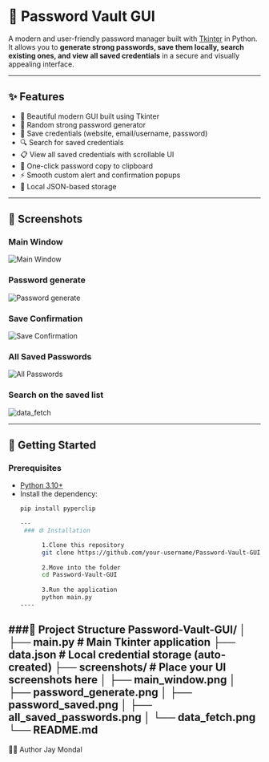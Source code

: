 # 🔐 Password Vault GUI

A modern and user-friendly password manager built with [Tkinter](https://docs.python.org/3/library/tkinter.html) in Python.  
It allows you to **generate strong passwords, save them locally, search existing ones, and view all saved credentials** in a secure and visually appealing interface.

---

## ✨ Features

- 🎨 Beautiful modern GUI built using Tkinter
- 🧠 Random strong password generator
- 💾 Save credentials (website, email/username, password)
- 🔍 Search for saved credentials
- 📋 View all saved credentials with scrollable UI
- 📎 One-click password copy to clipboard
- ⚡ Smooth custom alert and confirmation popups
- 💽 Local JSON-based storage

---

## 📸 Screenshots

### Main Window
![Main Window](screenshots/main_window.png)

### Password generate
![Password generate](screenshots/password_generate.png)

### Save Confirmation
![Save Confirmation](screenshots/password_saved.png)

### All Saved Passwords
![All Passwords](screenshots/all_saved_passwords.png)

### Search on the saved list
![data_fetch](screenshots/data_fetch.png)

---

## 🚀 Getting Started

### Prerequisites
- [Python 3.10+](https://www.python.org/downloads/)
- Install the dependency:
  ```bash
  pip install pyperclip

  ---
   ### ⚙️ Installation

        1.Clone this repository
        git clone https://github.com/your-username/Password-Vault-GUI.git
        
        2.Move into the folder
        cd Password-Vault-GUI
        
        3.Run the application
        python main.py
  ----

###📁 Project Structure
Password-Vault-GUI/
│
├── main.py              # Main Tkinter application
├── data.json             # Local credential storage (auto-created)
├── screenshots/           # Place your UI screenshots here
│   ├── main_window.png
│   ├── password_generate.png
│   ├── password_saved.png
│   ├── all_saved_passwords.png
│   └── data_fetch.png
└── README.md
----
👨‍💻 Author
Jay Mondal
